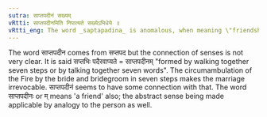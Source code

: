 ```yaml
---
sutra: साप्तपदीनं सख्यम्
vRtti: साप्तपदीनमिति निपात्यते सख्येऽभिधेये ॥
vRtti_eng: The word _saptapadina_ is anomalous, when meaning \"friendship\".
---
```

The word साप्तपदीन comes from सप्तपद but the connection of senses is not very clear. It is said सप्तभिः पदैरवाप्यते = साप्तपदीनम् "formed by walking together seven steps or by talking together seven words". The circumambulation of the Fire by the bride and bridegroom in seven steps makes the marriage irrevocable. साप्तपदीनं seems to have some connection with that. The word साप्तपदीनः or म् means 'a friend' also; the abstract sense being made applicable by analogy to the person as well.
